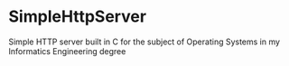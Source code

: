 # SimpleHttpServer
Simple HTTP server built in C for the subject of Operating Systems in my Informatics Engineering degree
